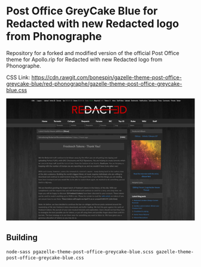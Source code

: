 Post Office GreyCake Blue for Redacted with new Redacted logo from Phonographe
==

Repository for a forked and modified version of the official Post Office theme for Apollo.rip for Redacted with new Redacted logo from Phonographe. 

CSS Link: https://cdn.rawgit.com/bonespin/gazelle-theme-post-office-greycake-blue/red-phonographe/gazelle-theme-post-office-greycake-blue.css

![](post-office-greycake-blue.jpg?raw=true)

Building
--

    node-sass pgazelle-theme-post-office-greycake-blue.scss gazelle-theme-post-office-greycake-blue.css
